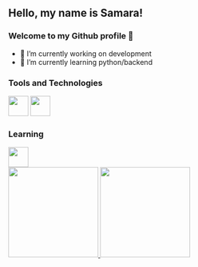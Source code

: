 ## Hello, my name is Samara! 
### Welcome to my Github profile :rose:

- 🔭 I’m currently working on development
- 🌱 I’m currently learning python/backend

### Tools and Technologies

<img src="https://cdn.jsdelivr.net/gh/devicons/devicon/icons/git/git-original.svg" width="40" height="40"/> <img src="https://cdn.jsdelivr.net/gh/devicons/devicon/icons/vscode/vscode-original.svg" width="40" height="40" /> 

### Learning

<img src="https://cdn.jsdelivr.net/gh/devicons/devicon/icons/python/python-original.svg" width="40" height="40"/>

<div>
<a href="https://github.com/samrqs">
<img height="180em" src="https://github-readme-stats.vercel.app/api/top-langs/?username=samrqs&layout=compact&langs_count=7&theme=dracula"/>
<img height="180em" src="https://github-readme-stats.vercel.app/api?username=samrqs&show_icons=true&theme=dracula&include_all_commits=true&count_private=true"/>
</div>

<!--
**samrqs/samrqs** is a ✨ _special_ ✨ repository because its `README.md` (this file) appears on your GitHub profile.

- 🔭 I’m currently working on development
- 🌱 I’m currently learning python/backend
- 🤔 I’m looking for help with ...
- 💬 Ask me about ...
- 📫 How to reach me: ...
- 😄 Pronouns: ...
- ⚡ Fun fact: ...
-->
